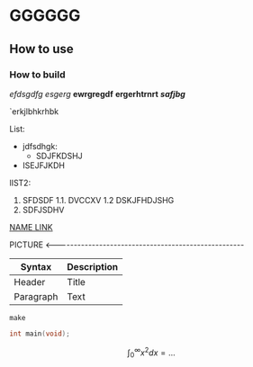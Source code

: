 # GGGGGG

## How to use

### How to build

*efdsgdfg*
_esgerg_
**ewrgregdf**
__ergerhtrnrt__
_**safjbg**_

`erkjlbhkrhbk

List:
* jdfsdhgk:
    * SDJFKDSHJ
* ISEJFJKDH

lIST2:
1. SFDSDF
    1.1. DVCCXV
    1.2 DSKJFHDJSHG
2. SDFJSDHV

[NAME LINK](https://github.com/nickdiego/compiledb)

PICTURE <----------------------------------------------------

| Syntax      | Description |
| ----------- | ----------- |
| Header      | Title       |
| Paragraph   | Text        |

```shell
make
```

```cpp
int main(void);
```

$$
\int^{\infty}_0 x^2 dx = \dots
$$


